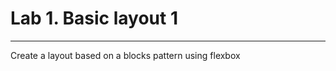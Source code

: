 # Lab 1. Basic layout 1
------------------------------------------------------------------
Create a layout based on a blocks pattern using flexbox